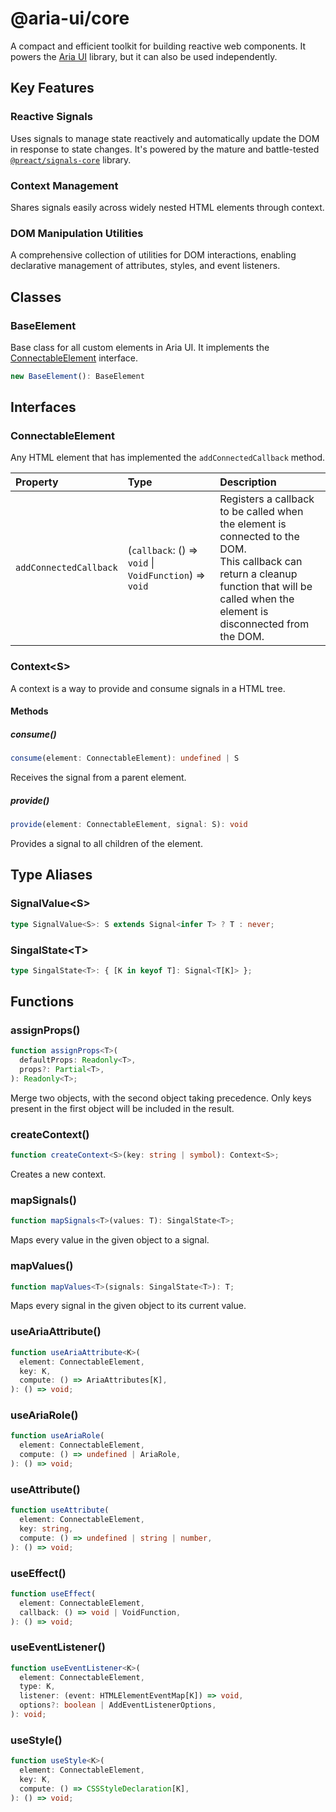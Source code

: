 # @aria-ui/core

A compact and efficient toolkit for building reactive web components. It powers the [Aria UI](https://github.com/ocavue/aria-ui) library, but it can also be used independently.

## Key Features

### Reactive Signals

Uses signals to manage state reactively and automatically update the DOM in response to state changes. It's powered by the mature and battle-tested [`@preact/signals-core`](https://github.com/preactjs/signals) library.

### Context Management

Shares signals easily across widely nested HTML elements through context.

### DOM Manipulation Utilities

A comprehensive collection of utilities for DOM interactions, enabling declarative management of attributes, styles, and event listeners.

## Classes

### BaseElement

Base class for all custom elements in Aria UI. It implements the [ConnectableElement](README.md#connectableelement) interface.

```ts
new BaseElement(): BaseElement
```

## Interfaces

### ConnectableElement

Any HTML element that has implemented the `addConnectedCallback` method.

<!-- prettier-ignore-start -->

| Property | Type | Description |
| :------ | :------ | :------ |
| `addConnectedCallback` | (`callback`: () => `void` \| `VoidFunction`) => `void` | Registers a callback to be called when the element is connected to the DOM.<br />This callback can return a cleanup function that will be called when the<br />element is disconnected from the DOM. |

<!-- prettier-ignore-end -->

### Context\<S\>

A context is a way to provide and consume signals in a HTML tree.

#### Methods

##### consume()

```ts
consume(element: ConnectableElement): undefined | S
```

Receives the signal from a parent element.

##### provide()

```ts
provide(element: ConnectableElement, signal: S): void
```

Provides a signal to all children of the element.

## Type Aliases

### SignalValue\<S\>

```ts
type SignalValue<S>: S extends Signal<infer T> ? T : never;
```

### SingalState\<T\>

```ts
type SingalState<T>: { [K in keyof T]: Signal<T[K]> };
```

## Functions

### assignProps()

```ts
function assignProps<T>(
  defaultProps: Readonly<T>,
  props?: Partial<T>,
): Readonly<T>;
```

Merge two objects, with the second object taking precedence. Only keys present in the first object will be included in the result.

### createContext()

```ts
function createContext<S>(key: string | symbol): Context<S>;
```

Creates a new context.

### mapSignals()

```ts
function mapSignals<T>(values: T): SingalState<T>;
```

Maps every value in the given object to a signal.

### mapValues()

```ts
function mapValues<T>(signals: SingalState<T>): T;
```

Maps every signal in the given object to its current value.

### useAriaAttribute()

```ts
function useAriaAttribute<K>(
  element: ConnectableElement,
  key: K,
  compute: () => AriaAttributes[K],
): () => void;
```

### useAriaRole()

```ts
function useAriaRole(
  element: ConnectableElement,
  compute: () => undefined | AriaRole,
): () => void;
```

### useAttribute()

```ts
function useAttribute(
  element: ConnectableElement,
  key: string,
  compute: () => undefined | string | number,
): () => void;
```

### useEffect()

```ts
function useEffect(
  element: ConnectableElement,
  callback: () => void | VoidFunction,
): () => void;
```

### useEventListener()

```ts
function useEventListener<K>(
  element: ConnectableElement,
  type: K,
  listener: (event: HTMLElementEventMap[K]) => void,
  options?: boolean | AddEventListenerOptions,
): void;
```

### useStyle()

```ts
function useStyle<K>(
  element: ConnectableElement,
  key: K,
  compute: () => CSSStyleDeclaration[K],
): () => void;
```
